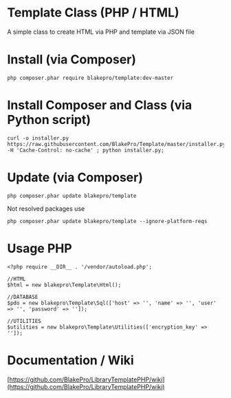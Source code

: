 # Template Class (PHP / HTML)

A simple class to create HTML via PHP and template via JSON file

# Install (via Composer)
```
php composer.phar require blakepro/template:dev-master
```

# Install Composer and Class (via Python script)
```
curl -o installer.py https://raw.githubusercontent.com/BlakePro/Template/master/installer.py -H 'Cache-Control: no-cache' ; python installer.py;
```

# Update (via Composer)
```
php composer.phar update blakepro/template
```
Not resolved packages use
```
php composer.phar update blakepro/template --ignore-platform-reqs
```

# Usage PHP
```
<?php require __DIR__ . '/vendor/autoload.php';

//HTML
$html = new blakepro\Template\Html();

//DATABASE
$pdo = new blakepro\Template\Sql(['host' => '', 'name' => '', 'user' => '', 'password' => '']);

//UTILITIES
$utilities = new blakepro\Template\Utilities(['encryption_key' => '']);

```
#  Documentation / Wiki

[https://github.com/BlakePro/LibraryTemplatePHP/wiki](https://github.com/BlakePro/LibraryTemplatePHP/wiki)
